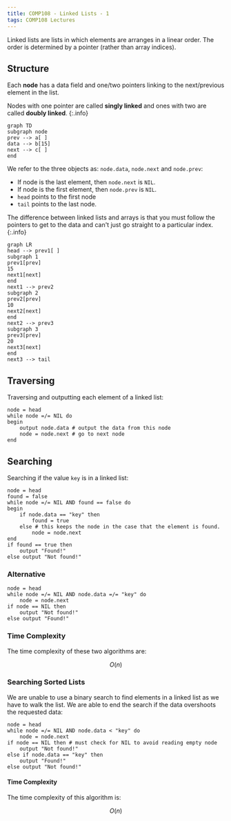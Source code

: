 ```yaml
---
title: COMP108 - Linked Lists - 1 
tags: COMP108 Lectures
---
```

Linked lists are lists in which elements are arranges in a linear order. The order is determined by a pointer (rather than array indices).
## Structure
Each **node** has a data field and one/two pointers linking to the next/previous element in the list.

Nodes with one pointer are called **singly linked** and ones with two are called **doubly linked**.
{:.info}

```mermaid
graph TD
subgraph node
prev --> a[ ]
data --> b[15]
next --> c[ ]
end
```

We refer to the three objects as: `node.data`, `node.next` and `node.prev`:

* If node is the last element, then `node.next` is `NIL`.
* If node is the first element, then `node.prev` is `NIL`.
* `head` points to the first node
* `tail` points to the last node.

The difference between linked lists and arrays is that you must follow the pointers to get to the data and can't just go straight to a particular index.
{:.info}

```mermaid
graph LR
head --> prev1[ ]
subgraph 1
prev1[prev]
15
next1[next]
end
next1 --> prev2
subgraph 2
prev2[prev]
10
next2[next]
end
next2 --> prev3
subgraph 3
prev3[prev]
20
next3[next]
end
next3 --> tail
```

## Traversing
Traversing and outputting each element of a linked list:

```
node = head
while node =/= NIL do
begin
	output node.data # output the data from this node
	node = node.next # go to next node
end
```

## Searching
Searching if the value `key` is in a linked list:

```
node = head
found = false
while node =/= NIL AND found == false do
begin
	if node.data == "key" then
		found = true
	else # this keeps the node in the case that the element is found.
		node = node.next
end 
if found == true then
	output "Found!"
else output "Not found!"
```

### Alternative

```
node = head
while node =/= NIL AND node.data =/= "key" do
	node = node.next
if node == NIL then
	output "Not found!"
else output "Found!"
```

### Time Complexity
The time complexity of these two algorithms are:

$$O(n)$$

### Searching Sorted Lists
We are unable to use a binary search to find elements in a linked list as we have to walk the list. We are able to end the search if the data overshoots the requested data:

```
node = head
while node =/= NIL AND node.data < "key" do
	node = node.next
if node == NIL then # must check for NIL to avoid reading empty node
	output "Not found!"
else if node.data == "key" then
	output "Found!"
else output "Not found!"
```

#### Time Complexity
The time complexity of this algorithm is:

$$O(n)$$